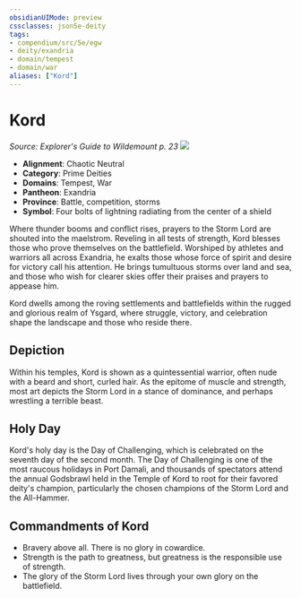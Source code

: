 ```yaml
---
obsidianUIMode: preview
cssclasses: json5e-deity
tags:
- compendium/src/5e/egw
- deity/exandria
- domain/tempest
- domain/war
aliases: ["Kord"]
---
```

# Kord
*Source: Explorer's Guide to Wildemount p. 23* 
![](/compendium/deities/img/egw-symbol-of-kord.webp#symbol)

- **Alignment**: Chaotic Neutral
- **Category**: Prime Deities
- **Domains**: Tempest, War
- **Pantheon**: Exandria
- **Province**: Battle, competition, storms
- **Symbol**: Four bolts of lightning radiating from the center of a shield

Where thunder booms and conflict rises, prayers to the Storm Lord are shouted into the maelstrom. Reveling in all tests of strength, Kord blesses those who prove themselves on the battlefield. Worshiped by athletes and warriors all across Exandria, he exalts those whose force of spirit and desire for victory call his attention. He brings tumultuous storms over land and sea, and those who wish for clearer skies offer their praises and prayers to appease him.

Kord dwells among the roving settlements and battlefields within the rugged and glorious realm of Ysgard, where struggle, victory, and celebration shape the landscape and those who reside there.

## Depiction

Within his temples, Kord is shown as a quintessential warrior, often nude with a beard and short, curled hair. As the epitome of muscle and strength, most art depicts the Storm Lord in a stance of dominance, and perhaps wrestling a terrible beast.

## Holy Day

Kord's holy day is the Day of Challenging, which is celebrated on the seventh day of the second month. The Day of Challenging is one of the most raucous holidays in Port Damali, and thousands of spectators attend the annual Godsbrawl held in the Temple of Kord to root for their favored deity's champion, particularly the chosen champions of the Storm Lord and the All-Hammer.

## Commandments of Kord

- Bravery above all. There is no glory in cowardice.  
- Strength is the path to greatness, but greatness is the responsible use of strength.  
- The glory of the Storm Lord lives through your own glory on the battlefield.